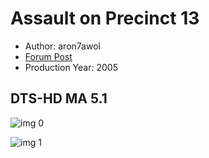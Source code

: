 # Assault on Precinct 13

* Author: aron7awol
* [Forum Post](https://www.avsforum.com/threads/bass-eq-for-filtered-movies.2995212/post-58412438)
* Production Year: 2005

## DTS-HD MA 5.1

![img 0](https://i.imgur.com/o338EHo.jpg)

![img 1](https://i.imgur.com/MT0i7yq.png)

